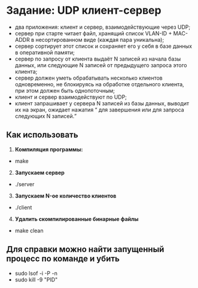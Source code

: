 # Задание: UDP клиент-сервер

- два приложения: клиент и сервер, взаимодействующие через UDP;
- сервер при старте читает файл, хранящий список VLAN-ID + MAC-ADDR в несортированном виде (каждая пара уникальна);
- сервер сортирует этот список и сохраняет его у себя в базе данных в оперативной памяти;
- сервер по запросу от клиента выдаёт N записей из начала базы данных, или следующие N записей от предыдущего запроса этого клиента;
- сервер должен уметь обрабатывать несколько клиентов одновременно, не блокируясь на обработке отдельного клиента, при этом должен быть однопоточным;
- клиент и сервер взаимодействуют по UDP;
- клиент запрашивает у сервера N записей из базы данных, выводит их на экран, ожидает нажатия <q> для завершения или <space> для запроса следующих N записей.

## Как использовать
1. **Компиляция программы:**
- make
2. **Запускаем сервер**
- ./server 
3. **Запускаем N-ое количество клиентов**
- ./сlient
4. **Удалить скомпилированные бинарные файлы**
- make clean
 ## Для справки можно найти запущенный процесс по команде и убить 
  - sudo lsof -i -P -n
  - sudo kill -9 "PID"

